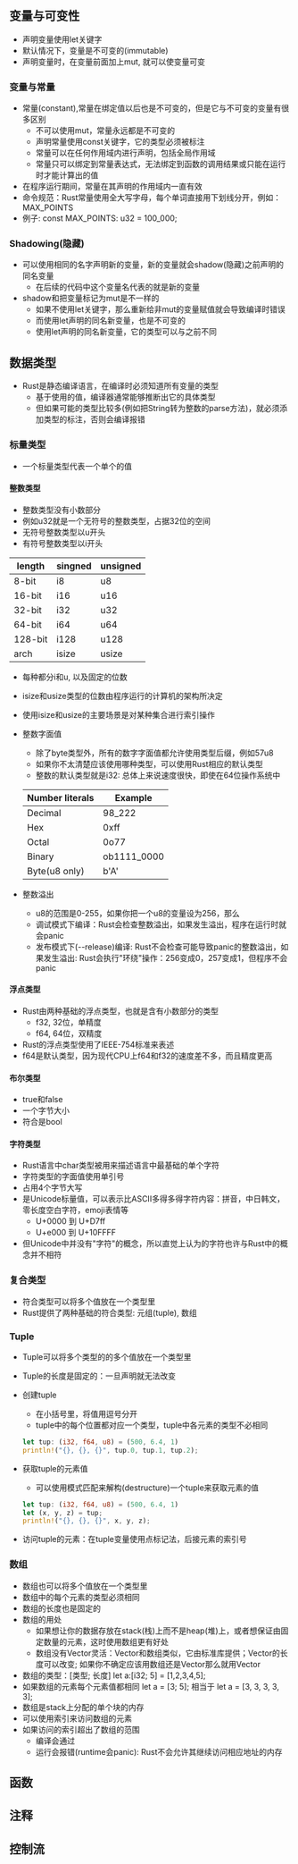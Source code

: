 ## 变量与可变性

- 声明变量使用let关键字
- 默认情况下，变量是不可变的(immutable)
- 声明变量时，在变量前面加上mut, 就可以使变量可变

### 变量与常量

- 常量(constant),常量在绑定值以后也是不可变的，但是它与不可变的变量有很多区别
  - 不可以使用mut，常量永远都是不可变的
  - 声明常量使用const关键字，它的类型必须被标注
  - 常量可以在任何作用域内进行声明，包括全局作用域
  - 常量只可以绑定到常量表达式，无法绑定到函数的调用结果或只能在运行时才能计算出的值
- 在程序运行期间，常量在其声明的作用域内一直有效
- 命令规范：Rust常量使用全大写字母，每个单词直接用下划线分开，例如：MAX_POINTS
- 例子: const MAX_POINTS: u32 = 100_000;

### Shadowing(隐藏)

- 可以使用相同的名字声明新的变量，新的变量就会shadow(隐藏)之前声明的同名变量
  - 在后续的代码中这个变量名代表的就是新的变量
- shadow和把变量标记为mut是不一样的
  - 如果不使用let关键字，那么重新给非mut的变量赋值就会导致编译时错误
  - 而使用let声明的同名新变量，也是不可变的
  - 使用let声明的同名新变量，它的类型可以与之前不同

## 数据类型

- Rust是静态编译语言，在编译时必须知道所有变量的类型
  - 基于使用的值，编译器通常能够推断出它的具体类型
  - 但如果可能的类型比较多(例如把String转为整数的parse方法)，就必须添加类型的标注，否则会编译报错

### 标量类型

- 一个标量类型代表一个单个的值

#### 整数类型

- 整数类型没有小数部分
- 例如u32就是一个无符号的整数类型，占据32位的空间
- 无符号整数类型以u开头
- 有符号整数类型以i开头

| length  | singned | unsigned |
| ------- | ------- | -------- |
| 8-bit   | i8      | u8       |
| 16-bit  | i16     | u16      |
| 32-bit  | i32     | u32      |
| 64-bit  | i64     | u64      |
| 128-bit | i128    | u128     |
| arch    | isize   | usize    |

- 每种都分i和u, 以及固定的位数

- isize和usize类型的位数由程序运行的计算机的架构所决定

- 使用isize和usize的主要场景是对某种集合进行索引操作

- 整数字面值

  - 除了byte类型外，所有的数字字面值都允许使用类型后缀，例如57u8
  - 如果你不太清楚应该使用哪种类型，可以使用Rust相应的默认类型
  - 整数的默认类型就是i32: 总体上来说速度很快，即使在64位操作系统中

  | Number literals | Example     |
  | --------------- | ----------- |
  | Decimal         | 98_222      |
  | Hex             | 0xff        |
  | Octal           | 0o77        |
  | Binary          | ob1111_0000 |
  | Byte(u8 only)   | b'A'        |

- 整数溢出

  - u8的范围是0-255，如果你把一个u8的变量设为256，那么
  - 调试模式下编译：Rust会检查整数溢出，如果发生溢出，程序在运行时就会panic
  - 发布模式下(--release)编译: Rust不会检查可能导致panic的整数溢出，如果发生溢出: Rust会执行"环绕"操作：256变成0，257变成1，但程序不会panic

#### 浮点类型

- Rust由两种基础的浮点类型，也就是含有小数部分的类型
  - f32, 32位，单精度
  - f64, 64位，双精度
- Rust的浮点类型使用了IEEE-754标准来表述
- f64是默认类型，因为现代CPU上f64和f32的速度差不多，而且精度更高

#### 布尔类型

- true和false
- 一个字节大小
- 符合是bool

#### 字符类型

- Rust语言中char类型被用来描述语言中最基础的单个字符
- 字符类型的字面值使用单引号
- 占用4个字节大写
- 是Unicode标量值，可以表示比ASCII多得多得字符内容：拼音，中日韩文，零长度空白字符，emoji表情等
  - U+0000 到 U+D7ff
  - U+e000 到 U+10FFFF
- 但Unicode中并没有"字符"的概念，所以直觉上认为的字符也许与Rust中的概念并不相符

### 复合类型

- 符合类型可以将多个值放在一个类型里
- Rust提供了两种基础的符合类型: 元组(tuple), 数组

### Tuple

- Tuple可以将多个类型的的多个值放在一个类型里

- Tuple的长度是固定的：一旦声明就无法改变

- 创建tuple

  - 在小括号里，将值用逗号分开
  - tuple中的每个位置都对应一个类型，tuple中各元素的类型不必相同

  ```rust
  let tup: (i32, f64, u8) = (500, 6.4, 1)
  println!("{}, {}, {}", tup.0, tup.1, tup.2);
  ```

- 获取tuple的元素值

  - 可以使用模式匹配来解构(destructure)一个tuple来获取元素的值

  ```rust
  let tup: (i32, f64, u8) = (500, 6.4, 1)
  let (x, y, z) = tup;
  println!("{}, {}, {}", x, y, z);
  ```

- 访问tuple的元素：在tuple变量使用点标记法，后接元素的索引号

### 数组

- 数组也可以将多个值放在一个类型里
- 数组中的每个元素的类型必须相同
- 数组的长度也是固定的
- 数组的用处
  - 如果想让你的数据存放在stack(栈)上而不是heap(堆)上，或者想保证由固定数量的元素，这时使用数组更有好处
  - 数组没有Vector灵活：Vector和数组类似，它由标准库提供；Vector的长度可以改变; 如果你不确定应该用数组还是Vector那么就用Vector
- 数组的类型：[类型; 长度] let a:[i32; 5] = [1,2,3,4,5];
- 如果数组的元素每个元素值都相同 let a = [3; 5]; 相当于 let a = [3, 3, 3, 3, 3];
- 数组是stack上分配的单个块的内存
- 可以使用索引来访问数组的元素
- 如果访问的索引超出了数组的范围
  - 编译会通过
  - 运行会报错(runtime会panic): Rust不会允许其继续访问相应地址的内存

## 函数

## 注释

## 控制流

